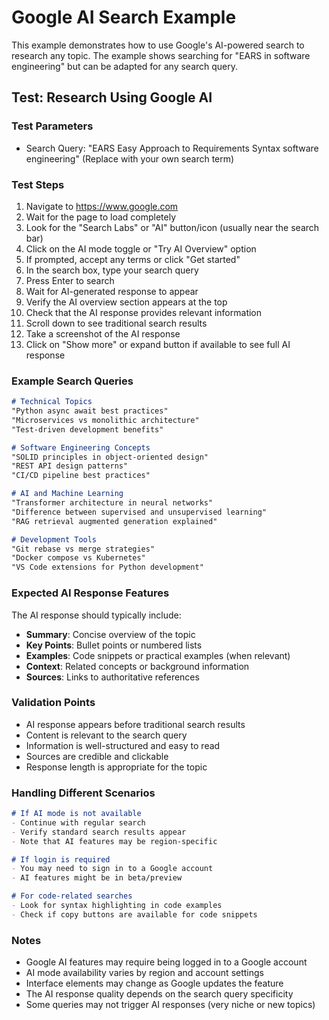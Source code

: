 # Google AI Search Example

This example demonstrates how to use Google's AI-powered search to research any topic. The example shows searching for "EARS in software engineering" but can be adapted for any search query.

## Test: Research Using Google AI

### Test Parameters
- Search Query: "EARS Easy Approach to Requirements Syntax software engineering"
  (Replace with your own search term)

### Test Steps

1. Navigate to https://www.google.com
2. Wait for the page to load completely
3. Look for the "Search Labs" or "AI" button/icon (usually near the search bar)
4. Click on the AI mode toggle or "Try AI Overview" option
5. If prompted, accept any terms or click "Get started"
6. In the search box, type your search query
7. Press Enter to search
8. Wait for AI-generated response to appear
9. Verify the AI overview section appears at the top
10. Check that the AI response provides relevant information
11. Scroll down to see traditional search results
12. Take a screenshot of the AI response
13. Click on "Show more" or expand button if available to see full AI response

### Example Search Queries

```markdown
# Technical Topics
"Python async await best practices"
"Microservices vs monolithic architecture"
"Test-driven development benefits"

# Software Engineering Concepts
"SOLID principles in object-oriented design"
"REST API design patterns"
"CI/CD pipeline best practices"

# AI and Machine Learning
"Transformer architecture in neural networks"
"Difference between supervised and unsupervised learning"
"RAG retrieval augmented generation explained"

# Development Tools
"Git rebase vs merge strategies"
"Docker compose vs Kubernetes"
"VS Code extensions for Python development"
```

### Expected AI Response Features

The AI response should typically include:
- **Summary**: Concise overview of the topic
- **Key Points**: Bullet points or numbered lists
- **Examples**: Code snippets or practical examples (when relevant)
- **Context**: Related concepts or background information
- **Sources**: Links to authoritative references

### Validation Points
- AI response appears before traditional search results
- Content is relevant to the search query
- Information is well-structured and easy to read
- Sources are credible and clickable
- Response length is appropriate for the topic

### Handling Different Scenarios

```markdown
# If AI mode is not available
- Continue with regular search
- Verify standard search results appear
- Note that AI features may be region-specific

# If login is required
- You may need to sign in to a Google account
- AI features might be in beta/preview

# For code-related searches
- Look for syntax highlighting in code examples
- Check if copy buttons are available for code snippets
```

### Notes
- Google AI features may require being logged in to a Google account
- AI mode availability varies by region and account settings
- Interface elements may change as Google updates the feature
- The AI response quality depends on the search query specificity
- Some queries may not trigger AI responses (very niche or new topics)
